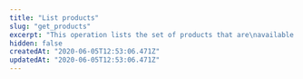```yaml
---
title: "List products"
slug: "get_products"
excerpt: "This operation lists the set of products that are\navailable under a given contract. You need a product identifier\nto create new edge hostnames, CP codes, or properties. The\nrange of rule behaviors available within a property is\ndetermined by the assigned product."
hidden: false
createdAt: "2020-06-05T12:53:06.471Z"
updatedAt: "2020-06-05T12:53:06.471Z"
---
```

